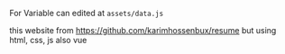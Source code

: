 
For Variable can edited at `assets/data.js`


this website from https://github.com/karimhossenbux/resume but using html, css, js also vue 
